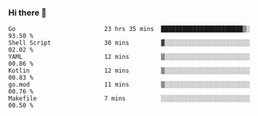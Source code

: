 ### Hi there 👋

<!--
**yeya24/yeya24** is a ✨ _special_ ✨ repository because its `README.md` (this file) appears on your GitHub profile.

Here are some ideas to get you started:

- 🔭 I’m currently working on ...
- 🌱 I’m currently learning ...
- 👯 I’m looking to collaborate on ...
- 🤔 I’m looking for help with ...
- 💬 Ask me about ...
- 📫 How to reach me: ...
- 😄 Pronouns: ...
- ⚡ Fun fact: ...
-->

<!--START_SECTION:waka-->

```text
Go                         23 hrs 35 mins  ███████████████████████▒░   93.50 %
Shell Script               30 mins         ▓░░░░░░░░░░░░░░░░░░░░░░░░   02.02 %
YAML                       12 mins         ▒░░░░░░░░░░░░░░░░░░░░░░░░   00.86 %
Kotlin                     12 mins         ▒░░░░░░░░░░░░░░░░░░░░░░░░   00.83 %
go.mod                     11 mins         ▒░░░░░░░░░░░░░░░░░░░░░░░░   00.76 %
Makefile                   7 mins          ░░░░░░░░░░░░░░░░░░░░░░░░░   00.50 %
```

<!--END_SECTION:waka-->

